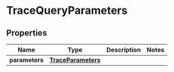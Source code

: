 

# TraceQueryParameters


## Properties

| Name | Type | Description | Notes |
|------------ | ------------- | ------------- | -------------|
|**parameters** | [**TraceParameters**](TraceParameters.md) |  |  |



